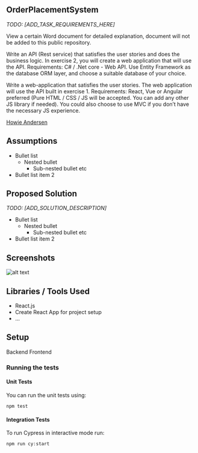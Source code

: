 ## OrderPlacementSystem

*TODO: [ADD_TASK_REQUIREMENTS_HERE]*

View a certain Word document for detailed explanation, document will not be added to this public repository.

Write an API (Rest service) that satisfies the user stories and does the business logic. In exercise 2, you will create a web application that will use the API.
Requirements: C# / .Net core - Web API. Use Entity Framework as the database ORM layer, and choose a suitable database of your choice.

Write a web-application that satisfies the user stories. The web application will use the API built in exercise 1. 
Requirements: React, Vue or Angular preferred (Pure HTML / CSS / JS will be accepted. You can add any other JS library if needed). You could also choose to use MVC if you don’t have the necessary JS experience.

[Howie Andersen](mailto:howieandersen@gmail.com.com)

## Assumptions

* Bullet list
    * Nested bullet
        * Sub-nested bullet etc
* Bullet list item 2

## Proposed Solution

*TODO: [ADD_SOLUTION_DESCRIPTION]*
* Bullet list
    * Nested bullet
        * Sub-nested bullet etc
* Bullet list item 2

## Screenshots
![alt text](screens/demo.png)

## Libraries / Tools Used

- React.js
- Create React App for project setup
- ...

## Setup

Backend
Frontend

### Running the tests

#### Unit Tests

You can run the unit tests using:

`npm test`

#### Integration Tests

To run Cypress in interactive mode run:

`npm run cy:start`
